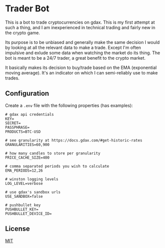 # Trader Bot

This is a bot to trade cryptocurrencies on gdax. This is my first attempt at such a thing, and I am inexperienced in technical trading and fairly new in the crypto game.

Its purpose is to be unbiased and generally make the same decision I would by looking at all the relevant data to make a trade. Except I'm often impulsive and exlude some data when watching the market do its thing. The bot is meant to be a 24/7 trader, a great benefit to the crypto market.

It basically makes its decision to buy/trade based on the EMA (exponential moving average). It's an indicator on which I can semi-reliably use to make trades.

## Configuration

Create a `.env` file with the following properties (has examples):

```
# gdax api credentials
KEY=
SECRET=
PASSPHRASE=
PRODUCTS=BTC-USD

# see granularity at https://docs.gdax.com/#get-historic-rates
GRANULARITIES=60,900

# how many candles to store per granularity
PRICE_CACHE_SIZE=400

# comma separated periods you wish to calculate
EMA_PERIODS=12,26

# winston logging levels
LOG_LEVEL=verbose

# use gdax's sandbox urls
USE_SANDBOX=false

# pushbullet key
PUSHBULLET_KEY=
PUSHBULLET_DEVICE_ID=
```

## License

[MIT](license.md)

